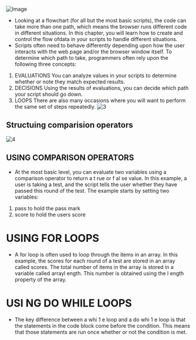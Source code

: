 ![Image](/Image/2.png)
+ Looking at a flowchart (for all but the most basic scripts), the code can take more than one path, which means the browser runs different code in different situations. In this chapter, you will learn how to create and control the flow ofdata in your scripts to handle different situations. 
+ Scripts often need to behave differently depending upon how the user interacts with the web page and/or the browser window itself. To determine which path to take, programmers often rely upon the following three concepts:
1. EVALUATIONS You can analyze values in your scripts to determine whether or note they match expected results. 
2. DECISIONS
Using the results of evaluations, you can decide which path your script should go down.
3. LOOPS
There are also many occasions where you will want to perform the same set of steps repeatedly. 
![3](/Image/3.png)
##  Structuing comparision operators 
![4](/Image/4.png)
## USING COMPARISON OPERATORS 
+ At the most basic level, you can evaluate two variables using a comparison operator to return a t rue or f al se value. In this example, a user is taking a test, and the script tells the user whether they have passed this round of the test. The example starts by setting two variables:
1. pass to hold the pass mark
2. score to hold the users score
# USING FOR LOOPS  
+ A for loop is often used to loop through the items in an array. In this example, the scores for each round of a test are stored in an array called scores. The total number of items in the array is stored in a variable called arrayl ength. This number is obtained using the l ength property of the array.
# USI NG DO WHILE LOOPS
+ The key difference between
a whi 1 e loop and a do whi 1 e loop is that the statements in the code block come before the condition. This means that those statements are run once whether or not the condition is met.  
